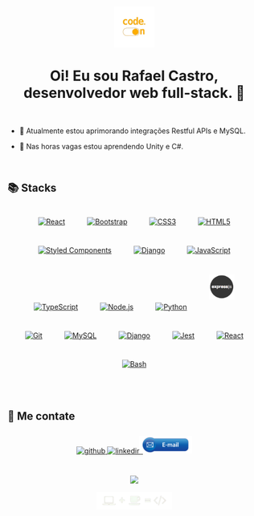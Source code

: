 <div align="center">
<img src="https://raw.githubusercontent.com/RafaelCastilhoCastro/RafaelCastilhoCastro/main/src/code_img01a.png" align="center" height="" width="80" />
</div>

# <div align="center">Oi! Eu sou Rafael Castro, desenvolvedor web full-stack. 👾</div>

<br/>

- 🔎 Atualmente estou aprimorando integrações Restful APIs e MySQL.


- 🌱 Nas horas vagas estou aprendendo Unity e C#.


<br/>


## 📚 Stacks
<div align="center">
<a href="https://reactjs.org/" target="_blank"><img style="margin: 10px;padding: 10px;" src="https://profilinator.rishav.dev/skills-assets/react-original-wordmark.svg" alt="React" height="50" /></a>
<a href="https://getbootstrap.com/docs/3.4/javascript/" target="_blank"><img style="margin: 10px;padding: 10px;" src="https://profilinator.rishav.dev/skills-assets/bootstrap-plain.svg" alt="Bootstrap" height="50" /></a>
<a href="https://www.w3schools.com/css/" target="_blank"><img style="margin: 10px;padding: 10px;" src="https://profilinator.rishav.dev/skills-assets/css3-original-wordmark.svg" alt="CSS3" height="50" /></a>
<a href="https://en.wikipedia.org/wiki/HTML5" target="_blank"><img style="margin: 10px;padding: 10px;" src="https://profilinator.rishav.dev/skills-assets/html5-original-wordmark.svg" alt="HTML5" height="50" /></a>
<a href="https://styled-components.com/" target="_blank"><img style="margin: 10px;padding: 10px;" src="https://profilinator.rishav.dev/skills-assets/styled-components.png" alt="Styled Components" height="50" /></a>
<a href="https://www.djangoproject.com/" target="_blank"><img style="margin: 10px;padding: 10px;" src="https://profilinator.rishav.dev/skills-assets/django-original.svg" alt="Django" height="50" /></a>
<a href="https://www.javascript.com/" target="_blank"><img style="margin: 10px;padding: 10px;" src="https://profilinator.rishav.dev/skills-assets/javascript-original.svg" alt="JavaScript" height="50" /></a>
<a href="https://www.typescriptlang.org/" target="_blank"><img style="margin: 10px;padding: 10px;" src="https://profilinator.rishav.dev/skills-assets/typescript-original.svg" alt="TypeScript" height="50" /></a>
<a href="https://nodejs.org/" target="_blank"><img style="margin: 10px;padding: 10px;" src="https://profilinator.rishav.dev/skills-assets/nodejs-original-wordmark.svg" alt="Node.js" height="50" /></a>
<a href="https://www.python.org/" target="_blank"><img style="margin: 10px;padding: 10px;" src="https://profilinator.rishav.dev/skills-assets/python-original.svg" alt="Python" height="50" /></a>
<a href="https://expressjs.com/" target="_blank"><img style="margin: 10px;padding: 10px;" src="https://raw.githubusercontent.com/RafaelCastilhoCastro/RafaelCastilhoCastro/main/src/expressLogo.png" alt="Express.js" height="50" /></a>
<a href="https://github.com/" target="_blank"><img style="margin: 10px;padding: 10px;" src="https://profilinator.rishav.dev/skills-assets/git-scm-icon.svg" alt="Git" height="50" /></a>
<a href="https://www.mysql.com/" target="_blank"><img style="margin: 10px;padding: 10px;" src="https://profilinator.rishav.dev/skills-assets/mysql-original-wordmark.svg" alt="MySQL" height="50" /></a>
<a href="https://www.djangoproject.com/" target="_blank"><img style="margin: 10px;padding: 10px;" src="https://profilinator.rishav.dev/skills-assets/django-original.svg" alt="Django" height="50" /></a>
<a href="https://www.jestjs.io/" target="_blank"><img style="margin: 10px;padding: 10px;" src="https://profilinator.rishav.dev/skills-assets/jest.svg" alt="Jest" height="50" /></a>
<a href="https://reactjs.org/" target="_blank"><img style="margin: 10px;padding: 10px;" src="https://profilinator.rishav.dev/skills-assets/react-original-wordmark.svg" alt="React" height="50" /></a>
<a href="https://www.gnu.org/software/bash/" target="_blank"><img style="margin: 10px;padding: 10px;" src="https://profilinator.rishav.dev/skills-assets/gnu_bash-icon.svg" alt="Bash" height="50" /></a>
</div>


<br/>
<br/>


## 💬 Me contate

<div align="center">
<a href="https://github.com/RafaelCastilhoCastro" target="_blank">
<img src=https://img.shields.io/badge/github-%2324292e.svg?&style=for-the-badge&logo=github&logoColor=white alt=github style="margin-bottom: 5px;" />
</a>
<a href="https://linkedin.com/in/rafael-castilho-castro/" target="_blank">
<img src=https://img.shields.io/badge/linkedin-%231E77B5.svg?&style=for-the-badge&logo=linkedin&logoColor=white alt=linkedin style="margin-bottom: 5px;" />
</a>
</a>
<a href="mailto:rafaelcastrodev@pm.me" target="_blank">
<img src=https://raw.githubusercontent.com/RafaelCastilhoCastro/RafaelCastilhoCastro/main/src/email_btn01.png alt=email style="padding-top: 10px;margin-left: -7px;width: 105px"/>
</a>
</div>

<br/>
<br/>

<div align="center"><img src="https://github-readme-stats.vercel.app/api?username=RafaelCastilhoCastro&show_icons=true&count_private=true&hide_border=true" align="center" /></div>

<br/>

<div align="center">
<img src="https://raw.githubusercontent.com/RafaelCastilhoCastro/RafaelCastilhoCastro/main/src/footer_img02.png" align="center" height="" width="150" />
</div>